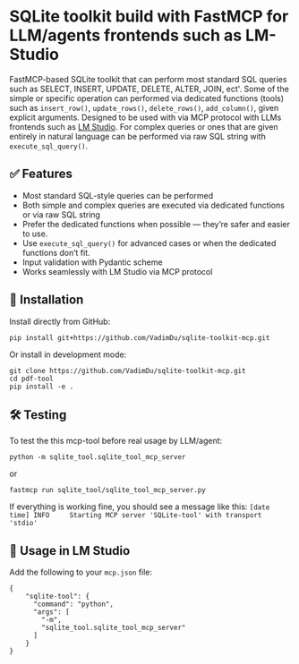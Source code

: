 # SQLite toolkit build with FastMCP for LLM/agents frontends such as LM-Studio

FastMCP-based SQLite toolkit that can perform most standard SQL queries such as SELECT, INSERT, UPDATE, DELETE, ALTER, JOIN, ect'.
Some of the simple or specific operation can performed via dedicated functions (tools) such as `insert_row()`, `update_rows()`, `delete_rows()`, `add_column()`, given explicit arguments. 
Designed to be used with via MCP protocol with LLMs frontends such as [LM Studio](https://lmstudio.ai).
For complex queries or ones that are given entirely in natural language can be performed via raw SQL string with `execute_sql_query()`.


## ✅ Features

- Most standard SQL-style queries can be performed
- Both simple and complex queries are executed via dedicated functions or via raw SQL string
- Prefer the dedicated functions when possible — they’re safer and easier to use.
- Use `execute_sql_query()` for advanced cases or when the dedicated functions don’t fit.
- Input validation with Pydantic scheme
- Works seamlessly with LM Studio via MCP protocol

## 🚀 Installation

Install directly from GitHub:

```
pip install git+https://github.com/VadimDu/sqlite-toolkit-mcp.git
```

Or install in development mode:

```
git clone https://github.com/VadimDu/sqlite-toolkit-mcp.git
cd pdf-tool
pip install -e .
```

## 🛠 Testing

To test the this mcp-tool before real usage by LLM/agent:
```
python -m sqlite_tool.sqlite_tool_mcp_server
```
or
```
fastmcp run sqlite_tool/sqlite_tool_mcp_server.py
```
If everything is working fine, you should see a message like this:
`[date time] INFO     Starting MCP server 'SQLite-tool' with transport 'stdio'`

## 🎉 Usage in LM Studio

Add the following to your `mcp.json` file:
```
{
	"sqlite-tool": {
      "command": "python",
      "args": [
        "-m",
        "sqlite_tool.sqlite_tool_mcp_server"
      ]
    }
}
```
